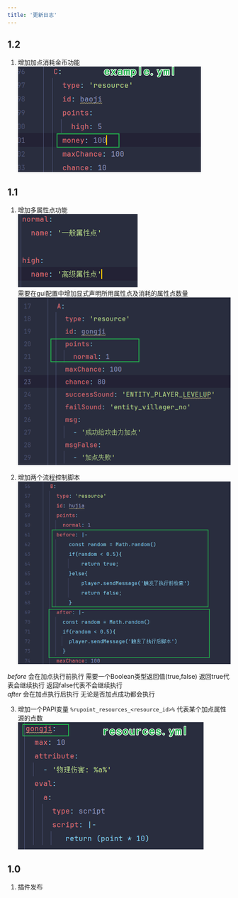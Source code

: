 ```yaml
---
title: '更新日志'
---
```

## 1.2
1. 增加加点消耗金币功能  
![](https://raw.githubusercontent.com/BukkitWiki/Picture/main/pic/2024/20241027074511.png)

## 1.1
1. 增加多属性点功能  
![](https://raw.githubusercontent.com/BukkitWiki/Picture/main/pic/2024/20241027073718.png)  
需要在gui配置中增加显式声明所用属性点及消耗的属性点数量  
![](https://raw.githubusercontent.com/BukkitWiki/Picture/main/pic/2024/20241027073829.png)

2. 增加两个流程控制脚本  
![](https://raw.githubusercontent.com/BukkitWiki/Picture/main/pic/2024/20241027073942.png)

*before* 会在加点执行前执行 需要一个Boolean类型返回值(true,false) 返回true代表会继续执行 返回false代表不会继续执行  
*after* 会在加点执行后执行 无论是否加点成功都会执行

3. 增加一个PAPI变量
`%rupoint_resources_<resource_id>%` 代表某个加点属性源的点数  
![](https://raw.githubusercontent.com/BukkitWiki/Picture/main/pic/2024/20241027074307.png)

## 1.0
1. 插件发布